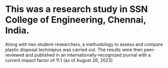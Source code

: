 # This was a research study in SSN College of Engineering, Chennai, India.
Along with two student-researchers, a methodology to assess and compare plastic disposal techniqeus was carried out. The results were then peer-reviewed and published in an internationally-recognized journal with a current impact factor of 11.1 (as of August 26, 2023) 
